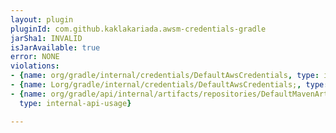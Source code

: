 ```yaml
---
layout: plugin
pluginId: com.github.kaklakariada.awsm-credentials-gradle
jarSha1: INVALID
isJarAvailable: true
error: NONE
violations:
- {name: org/gradle/internal/credentials/DefaultAwsCredentials, type: internal-api-usage}
- {name: Lorg/gradle/internal/credentials/DefaultAwsCredentials;, type: internal-api-usage}
- {name: org/gradle/api/internal/artifacts/repositories/DefaultMavenArtifactRepository,
  type: internal-api-usage}

---
```


